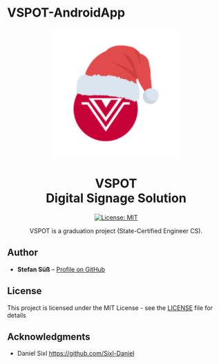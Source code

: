 # VSPOT-AndroidApp

<div align="center">
<img src="https://github.com/StefanSuess/VSPOT-AndroidApp/blob/master/app/src/main/res/mipmap-xxxhdpi/ic_launcher.png" width="300" height="300">
<h1>VSPOT<br>Digital Signage Solution</h1>
<p>
  
[![License: MIT](https://img.shields.io/badge/License-MIT-yellow.svg)](https://opensource.org/licenses/MIT)

</p>
<p>VSPOT is a graduation project (State-Certified Engineer CS).</p>
</div>

## Author

* **Stefan Süß** – [Profile on GitHub](https://github.com/StefanSuess)

## License
This project is licensed under the MIT License - see the [LICENSE](LICENSE) file for details

## Acknowledgments
* Daniel Sixl 
    https://github.com/Sixl-Daniel

